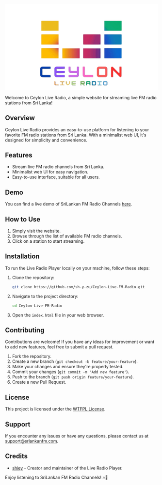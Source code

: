 <p align="center">
  <img src="assets/logo.png" />
</p>

Welcome to Ceylon Live Radio, a simple website for streaming live FM radio stations from Sri Lanka!

## Overview

Ceylon Live Radio provides an easy-to-use platform for listening to your favorite FM radio stations from Sri Lanka. With a minimalist web UI, it's designed for simplicity and convenience.

## Features

- Stream live FM radio channels from Sri Lanka.
- Minimalist web UI for easy navigation.
- Easy-to-use interface, suitable for all users.

## Demo

You can find a live demo of SriLankan FM Radio Channels [here](https://radio.ceyon.eu.org).

## How to Use

1. Simply visit the website.
2. Browse through the list of available FM radio channels.
3. Click on a station to start streaming.

## Installation

To run the Live Radio Player locally on your machine, follow these steps:

1. Clone the repository:

    ```bash
    git clone https://github.com/sh-y-zu/Ceylon-Live-FM-Radio.git
    ```

2. Navigate to the project directory:

    ```bash
    cd Ceylon-Live-FM-Radio
    ```

3. Open the `index.html` file in your web browser.

## Contributing

Contributions are welcome! If you have any ideas for improvement or want to add new features, feel free to submit a pull request.

1. Fork the repository.
2. Create a new branch (`git checkout -b feature/your-feature`).
3. Make your changes and ensure they're properly tested.
4. Commit your changes (`git commit -m 'Add new feature'`).
5. Push to the branch (`git push origin feature/your-feature`).
6. Create a new Pull Request.

## License

This project is licensed under the [WTFPL License](LICENSE).

## Support

If you encounter any issues or have any questions, please contact us at support@srlankanfm.com.

## Credits

- [shiey](https://github.com/sh-y-zu) - Creator and maintainer of the Live Radio Player.

Enjoy listening to SriLankan FM Radio Channels! 🎶🌴

